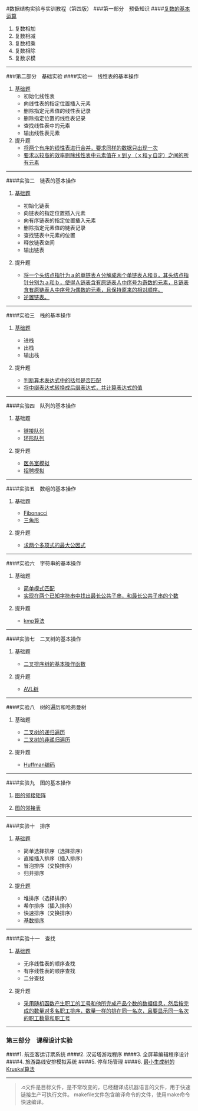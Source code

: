 #数据结构实验与实训教程（第四版）
###第一部分　预备知识
####[复数的基本运算](https://github.com/Anjaxs/DataStructure/blob/master/part1/complex.c)
1. 复数相加
2. 复数相减
3. 复数相乘
4. 复数相除
5. 复数求模

***

###第二部分　基础实验
####实验一　线性表的基本操作
1. [基础题](https://github.com/Anjaxs/DataStructure/blob/master/part2/experiment01/SqList.c)
    * 初始化线性表
    * 向线性表的指定位置插入元素
    * 删除指定元素值的线性表记录
    * 删除指定位置的线性表记录
    * 查找线性表中的元素
    * 输出线性表元素
2. 提升题
    * [将两个有序的线性表进行合并，要求同样的数据只出现一次](https://github.com/Anjaxs/DataStructure/blob/master/part2/experiment01/main2.c)  
    * [要求以较高的效率删除线性表中元素值在ｘ到ｙ（ｘ和ｙ自定）之间的所有元素](https://github.com/Anjaxs/DataStructure/blob/master/part2/experiment01/main3.c)    

***
####实验二　链表的基本操作
1. [基础题](https://github.com/Anjaxs/DataStructure/blob/master/part2/experiment02/LinkList.c)
    * 初始化链表
    * 向链表的指定位置插入元素
    * 向有序链表的指定位置插入元素
    * 删除指定元素值的链表记录
    * 查找链表中元素的位置
    * 释放链表空间
    * 输出链表
    
2. 提升题
    * [将一个头结点指针为ａ的单链表Ａ分解成两个单链表Ａ和Ｂ，其头结点指针分别为ａ和ｂ，使得Ａ链表含有原链表Ａ中序号为奇数的元素，Ｂ链表含有原链表Ａ中序号为偶数的元素，且保持原来的相对顺序。](https://github.com/Anjaxs/DataStructure/blob/master/part2/experiment02/main2.c)
    * [逆置链表。](https://github.com/Anjaxs/DataStructure/blob/master/part2/experiment02/main3.c)

***
####实验三　栈的基本操作
1. [基础题](https://github.com/Anjaxs/DataStructure/blob/master/part2/experiment03/Stack.c)
    * 进栈
    * 出栈
    * 输出栈
    
2. 提升题
    * [判断算术表达式中的括号是否匹配](https://github.com/Anjaxs/DataStructure/blob/master/part2/experiment03/main2.c)
    * [将中缀表达式转换成后缀表达式，并计算表达式的值](https://github.com/Anjaxs/DataStructure/blob/master/part2/experiment03/main3.c)

***
####实验四　队列的基本操作
1. 基础题
    * [链接队列](https://github.com/Anjaxs/DataStructure/blob/master/part2/experiment04/main1.c)
    * [环形队列](https://github.com/Anjaxs/DataStructure/blob/master/part2/experiment04/main2.c)
   
2. 提升题
    * [医务室模拟](https://github.com/Anjaxs/DataStructure/blob/master/part2/experiment04/main3.c)
    * [招聘模拟](https://github.com/Anjaxs/DataStructure/blob/master/part2/experiment04/main4.c)
    
***
####实验五　数组的基本操作
1. 基础题
    * [Fibonacci](https://github.com/Anjaxs/DataStructure/blob/master/part2/experiment05/main1.c)
    * [三角形](https://github.com/Anjaxs/DataStructure/blob/master/part2/experiment05/main2.c)
   
2. 提升题
    * [求两个多项式的最大公因式](https://github.com/Anjaxs/DataStructure/blob/master/part2/experiment05/main3.c)

***
####实验六　字符串的基本操作
1. 基础题
    * [简单模式匹配](https://github.com/Anjaxs/DataStructure/blob/master/part2/experiment06/main1.c)
    * [实现在两个已知字符串中找出最长公共子串，和最长公共子串的个数](https://github.com/Anjaxs/DataStructure/blob/master/part2/experiment06/main2.c)
    
2. 提升题
    * [kmp算法](https://github.com/Anjaxs/DataStructure/blob/master/part2/experiment06/main3.c)

***
####实验七　二叉树的基本操作
1. 基础题
    * [二叉排序树的基本操作函数](https://github.com/Anjaxs/DataStructure/blob/master/part2/experiment07/BSTree.c)
  
2. 提升题
    * [AVL树](https://github.com/Anjaxs/DataStructure/blob/master/part2/experiment07/avltree.c)

***
####实验八　树的遍历和哈弗曼树 
1. 基础题
    * [二叉树的递归遍历](https://github.com/Anjaxs/DataStructure/blob/master/part2/experiment08/main1.c)
    * [二叉树的非递归遍历](https://github.com/Anjaxs/DataStructure/blob/master/part2/experiment08/main2.c)
    
2. 提升题
    * [Huffman编码](https://github.com/Anjaxs/DataStructure/blob/master/part2/experiment08/HuffmanCodes.c)

***
####实验九　图的基本操作
1. [图的邻接矩阵](https://github.com/Anjaxs/DataStructure/blob/master/part2/experiment09/MGraph.c)
    
2. [图的邻接表](https://github.com/Anjaxs/DataStructure/blob/master/part2/experiment09/LGraph.c)
    
    
***
####实验十　排序
1. [基础题](https://github.com/Anjaxs/DataStructure/blob/master/part2/experiment10/main1.c)
    * 简单选择排序（选择排序）
    * 直接插入排序（插入排序）
    * 冒泡排序（交换排序）
    * 归并排序
    
2. [提升题](https://github.com/Anjaxs/DataStructure/blob/master/part2/experiment10/main2.c)
    * 堆排序（选择排序）
    * 希尔排序（插入排序）
    * 快速排序（交换排序）
    * [基数排序](https://github.com/Anjaxs/DataStructure/blob/master/part2/experiment10/RadixSort.c) 

***

####实验十一　查找
1. [基础题](https://github.com/Anjaxs/DataStructure/blob/master/part2/experiment11/main1.c)
    * 无序线性表的顺序查找
    * 有序线性表的顺序查找
    * 二分查找
    
2. 提升题
    * [采用随机函数产生职工的工号和他所完成产品个数的数据信息，然后按完成的数量对多名职工排序，数量一样的排在同一名次，且要显示同一名次的职工数量和职工号](https://github.com/Anjaxs/DataStructure/blob/master/part2/experiment11/main2.c)
    

***

### 第三部分　课程设计实验
####1. 航空客运订票系统
####2. 汉诺塔游戏程序
####3. 全屏幕编辑程序设计
####4. 旅游路线安排模拟系统
####5. 停车场管理
####6. [最小生成树的Kruskal算法](https://github.com/Anjaxs/DataStructure/blob/master/part3/Kruskal.c)


***
> .o文件是目标文件，是不常改变的，已经翻译成机器语言的文件，用于快速链接生产可执行文件。
> makefile文件包含编译命令的文件，使用make命令快速编译。




